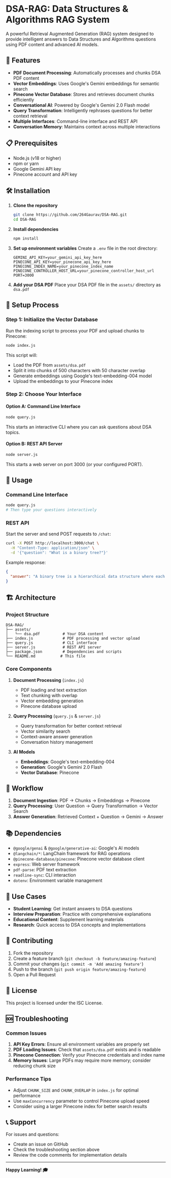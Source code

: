 # DSA-RAG: Data Structures & Algorithms RAG System

A powerful Retrieval Augmented Generation (RAG) system designed to provide intelligent answers to Data Structures and Algorithms questions using PDF content and advanced AI models.

## 🚀 Features

- **PDF Document Processing**: Automatically processes and chunks DSA PDF content
- **Vector Embeddings**: Uses Google's Gemini embeddings for semantic search
- **Pinecone Vector Database**: Stores and retrieves document chunks efficiently
- **Conversational AI**: Powered by Google's Gemini 2.0 Flash model
- **Query Transformation**: Intelligently rephrases questions for better context retrieval
- **Multiple Interfaces**: Command-line interface and REST API
- **Conversation Memory**: Maintains context across multiple interactions

## 📋 Prerequisites

- Node.js (v18 or higher)
- npm or yarn
- Google Gemini API key
- Pinecone account and API key

## 🛠️ Installation

1. **Clone the repository**

   ```bash
   git clone https://github.com/264Gaurav/DSA-RAG.git
   cd DSA-RAG
   ```

2. **Install dependencies**

   ```bash
   npm install
   ```

3. **Set up environment variables**
   Create a `.env` file in the root directory:

   ```env
   GEMINI_API_KEY=your_gemini_api_key_here
   PINECONE_API_KEY=your_pinecone_api_key_here
   PINECONE_INDEX_NAME=your_pinecone_index_name
   PINECONE_CONTROLLER_HOST_URL=your_pinecone_controller_host_url
   PORT=3000
   ```

4. **Add your DSA PDF**
   Place your DSA PDF file in the `assets/` directory as `dsa.pdf`

## 🔧 Setup Process

### Step 1: Initialize the Vector Database

Run the indexing script to process your PDF and upload chunks to Pinecone:

```bash
node index.js
```

This script will:

- Load the PDF from `assets/dsa.pdf`
- Split it into chunks of 500 characters with 50 character overlap
- Generate embeddings using Google's text-embedding-004 model
- Upload the embeddings to your Pinecone index

### Step 2: Choose Your Interface

#### Option A: Command Line Interface

```bash
node query.js
```

This starts an interactive CLI where you can ask questions about DSA topics.

#### Option B: REST API Server

```bash
node server.js
```

This starts a web server on port 3000 (or your configured PORT).

## 📖 Usage

### Command Line Interface

```bash
node query.js
# Then type your questions interactively
```

### REST API

Start the server and send POST requests to `/chat`:

```bash
curl -X POST http://localhost:3000/chat \
  -H "Content-Type: application/json" \
  -d '{"question": "What is a binary tree?"}'
```

Example response:

```json
{
  "answer": "A binary tree is a hierarchical data structure where each node has at most two children..."
}
```

## 🏗️ Architecture

### Project Structure

```
DSA-RAG/
├── assets/
│   └── dsa.pdf          # Your DSA content
├── index.js             # PDF processing and vector upload
├── query.js             # CLI interface
├── server.js            # REST API server
├── package.json         # Dependencies and scripts
└── README.md           # This file
```

### Core Components

1. **Document Processing** (`index.js`)

   - PDF loading and text extraction
   - Text chunking with overlap
   - Vector embedding generation
   - Pinecone database upload

2. **Query Processing** (`query.js` & `server.js`)

   - Query transformation for better context retrieval
   - Vector similarity search
   - Context-aware answer generation
   - Conversation history management

3. **AI Models**
   - **Embeddings**: Google's text-embedding-004
   - **Generation**: Google's Gemini 2.0 Flash
   - **Vector Database**: Pinecone

## 🔄 Workflow

1. **Document Ingestion**: PDF → Chunks → Embeddings → Pinecone
2. **Query Processing**: User Question → Query Transformation → Vector Search
3. **Answer Generation**: Retrieved Context + Question → Gemini → Answer

## 📚 Dependencies

- `@google/genai` & `@google/generative-ai`: Google's AI models
- `@langchain/*`: LangChain framework for RAG operations
- `@pinecone-database/pinecone`: Pinecone vector database client
- `express`: Web server framework
- `pdf-parse`: PDF text extraction
- `readline-sync`: CLI interaction
- `dotenv`: Environment variable management

## 🎯 Use Cases

- **Student Learning**: Get instant answers to DSA questions
- **Interview Preparation**: Practice with comprehensive explanations
- **Educational Content**: Supplement learning materials
- **Research**: Quick access to DSA concepts and implementations

## 🤝 Contributing

1. Fork the repository
2. Create a feature branch (`git checkout -b feature/amazing-feature`)
3. Commit your changes (`git commit -m 'Add amazing feature'`)
4. Push to the branch (`git push origin feature/amazing-feature`)
5. Open a Pull Request

## 📄 License

This project is licensed under the ISC License.

## 🆘 Troubleshooting

### Common Issues

1. **API Key Errors**: Ensure all environment variables are properly set
2. **PDF Loading Issues**: Check that `assets/dsa.pdf` exists and is readable
3. **Pinecone Connection**: Verify your Pinecone credentials and index name
4. **Memory Issues**: Large PDFs may require more memory; consider reducing chunk size

### Performance Tips

- Adjust `CHUNK_SIZE` and `CHUNK_OVERLAP` in `index.js` for optimal performance
- Use `maxConcurrency` parameter to control Pinecone upload speed
- Consider using a larger Pinecone index for better search results

## 📞 Support

For issues and questions:

- Create an issue on GitHub
- Check the troubleshooting section above
- Review the code comments for implementation details

---

**Happy Learning! 🎓**
